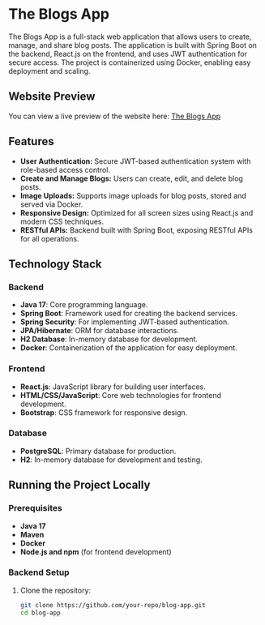# The Blogs App

The Blogs App is a full-stack web application that allows users to create, manage, and share blog posts. The application is built with Spring Boot on the backend, React.js on the frontend, and uses JWT authentication for secure access. The project is containerized using Docker, enabling easy deployment and scaling.

## Website Preview

You can view a live preview of the website here: [The Blogs App](https://theblogsapp.netlify.app/)

## Features

- **User Authentication:** Secure JWT-based authentication system with role-based access control.
- **Create and Manage Blogs:** Users can create, edit, and delete blog posts.
- **Image Uploads:** Supports image uploads for blog posts, stored and served via Docker.
- **Responsive Design:** Optimized for all screen sizes using React.js and modern CSS techniques.
- **RESTful APIs:** Backend built with Spring Boot, exposing RESTful APIs for all operations.

## Technology Stack

### Backend
- **Java 17**: Core programming language.
- **Spring Boot**: Framework used for creating the backend services.
- **Spring Security**: For implementing JWT-based authentication.
- **JPA/Hibernate**: ORM for database interactions.
- **H2 Database**: In-memory database for development.
- **Docker**: Containerization of the application for easy deployment.

### Frontend
- **React.js**: JavaScript library for building user interfaces.
- **HTML/CSS/JavaScript**: Core web technologies for frontend development.
- **Bootstrap**: CSS framework for responsive design.

### Database
- **PostgreSQL**: Primary database for production.
- **H2**: In-memory database for development and testing.

## Running the Project Locally

### Prerequisites
- **Java 17**
- **Maven**
- **Docker**
- **Node.js and npm** (for frontend development)

### Backend Setup

1. Clone the repository:
   ```bash
   git clone https://github.com/your-repo/blog-app.git
   cd blog-app

